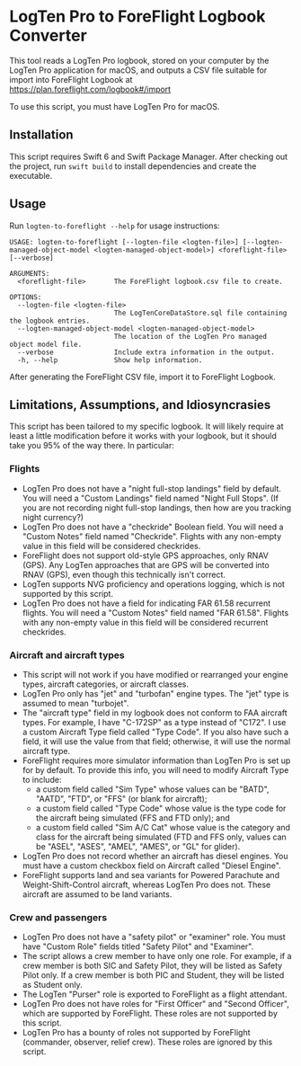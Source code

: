 # LogTen Pro to ForeFlight Logbook Converter

This tool reads a LogTen Pro logbook, stored on your computer by the LogTen
Pro application for macOS, and outputs a CSV file suitable for import into
ForeFlight Logbook at https://plan.foreflight.com/logbook#/import

To use this script, you must have LogTen Pro for macOS.

## Installation

This script requires Swift 6 and Swift Package Manager. After checking out the
project, run `swift build` to install dependencies and create the executable.

## Usage

Run `logten-to-foreflight --help` for usage instructions:

```
USAGE: logten-to-foreflight [--logten-file <logten-file>] [--logten-managed-object-model <logten-managed-object-model>] <foreflight-file> [--verbose]

ARGUMENTS:
  <foreflight-file>       The ForeFlight logbook.csv file to create.

OPTIONS:
  --logten-file <logten-file>
                          The LogTenCoreDataStore.sql file containing the logbook entries.
  --logten-managed-object-model <logten-managed-object-model>
                          The location of the LogTen Pro managed object model file.
  --verbose               Include extra information in the output.
  -h, --help              Show help information.
```

After generating the ForeFlight CSV file, import it to ForeFlight Logbook.

## Limitations, Assumptions, and Idiosyncrasies

This script has been tailored to my specific logbook. It will likely require at
least a little modification before it works with your logbook, but it should
take you 95% of the way there. In particular:

### Flights

- LogTen Pro does not have a "night full-stop landings" field by default. You
  will need a "Custom Landings" field named "Night Full Stops". (If you are not
  recording night full-stop landings, then how are you tracking night currency?)
- LogTen Pro does not have a "checkride" Boolean field. You will need a
  "Custom Notes" field named "Checkride". Flights with any non-empty value in
  this field will be considered checkrides.
- ForeFlight does not support old-style GPS approaches, only RNAV (GPS). Any
  LogTen approaches that are GPS will be converted into RNAV (GPS), even though
  this technically isn't correct.
- LogTen supports NVG proficiency and operations logging, which is not supported
  by this script.
- LogTen Pro does not have a field for indicating FAR 61.58 recurrent flights.
  You will need a "Custom Notes" field named "FAR 61.58". Flights with any
  non-empty value in this field will be considered recurrent checkrides.

### Aircraft and aircraft types

- This script will not work if you have modified or rearranged your engine
  types, aircraft categories, or aircraft classes.
- LogTen Pro only has "jet" and "turbofan" engine types. The "jet" type is
  assumed to mean "turbojet".
- The "aircraft type" field in my logbook does not conform to FAA aircraft
  types. For example, I have "C-172SP" as a type instead of "C172". I use a
  custom Aircraft Type field called "Type Code". If you also have such a field,
  it will use the value from that field; otherwise, it will use the normal
  aircraft type.
- ForeFlight requires more simulator information than LogTen Pro is set up for
  by default. To provide this info, you will need to modify Aircraft Type to
  include:
  - a custom field called "Sim Type" whose values can be "BATD", "AATD", "FTD",
    or "FFS" (or blank for aircraft);
  - a custom field called "Type Code" whose value is the type code for the
    aircraft being simulated (FFS and FTD only); and
  - a custom field called "Sim A/C Cat" whose value is the category and class
    for the aircraft being simulated (FTD and FFS only, values can be "ASEL",
    "ASES", "AMEL", "AMES", or "GL" for glider).
- LogTen Pro does not record whether an aircraft has diesel engines. You must
  have a custom checkbox field on Aircraft called "Diesel Engine".
- ForeFlight supports land and sea variants for Powered Parachute and
  Weight-Shift-Control aircraft, whereas LogTen Pro does not. These aircraft are
  assumed to be land variants.

### Crew and passengers

- LogTen Pro does not have a "safety pilot" or "examiner" role. You must have
  "Custom Role" fields titled "Safety Pilot" and "Examiner".
- The script allows a crew member to have only one role. For example, if a crew
  member is both SIC and Safety Pilot, they will be listed as Safety Pilot only.
  If a crew member is both PIC and Student, they will be listed as Student only.
- The LogTen "Purser" role is exported to ForeFlight as a flight attendant.
- LogTen Pro does not have roles for "First Officer" and "Second Officer", which
  are supported by ForeFlight. These roles are not supported by this script.
- LogTen Pro has a bounty of roles not supported by ForeFlight (commander,
  observer, relief crew). These roles are ignored by this script.
